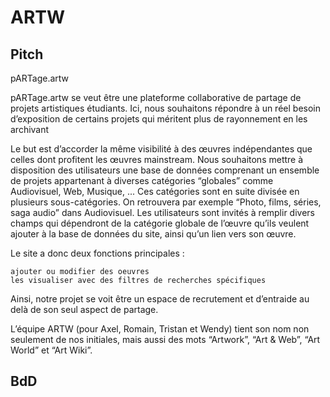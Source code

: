 # ARTW

## Pitch 

pARTage.artw

pARTage.artw se veut être une plateforme collaborative de partage de projets artistiques étudiants. Ici, nous souhaitons répondre à un réel besoin d’exposition de certains projets qui méritent plus de rayonnement en les archivant

Le but est d’accorder la même visibilité à des œuvres indépendantes que celles dont profitent les œuvres mainstream. Nous souhaitons mettre à disposition des utilisateurs une base de données comprenant un ensemble de projets appartenant à diverses catégories “globales” comme Audiovisuel, Web, Musique, ... Ces catégories sont en suite divisée en plusieurs sous-catégories. On retrouvera par exemple “Photo, films, séries, saga audio” dans Audiovisuel. Les utilisateurs sont invités à remplir divers champs qui dépendront de la catégorie globale de l’œuvre qu’ils veulent ajouter à la base de données du site, ainsi qu’un lien vers son œuvre.

Le site a donc deux fonctions principales :

    ajouter ou modifier des oeuvres
    les visualiser avec des filtres de recherches spécifiques

Ainsi, notre projet se voit être un espace de recrutement et d’entraide au delà de son seul aspect de partage.

L’équipe ARTW (pour Axel, Romain, Tristan et Wendy) tient son nom non seulement de nos initiales, mais aussi des mots “Artwork”, “Art & Web”, “Art World” et “Art Wiki”.


## BdD


